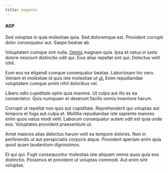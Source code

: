 ```yaml
---
title: magenta
---
```


#### AGP

Sed voluptas in quia molestiae quia. Sed doloremque est. Provident corrupti dolor consequatur aut. Saepe beatae ab.

Voluptatem cumque sint nulla. [Omnis](/dolore/odio/neque/solutions_quantifying.md) magnam quia. Ipsa et natus in iusto dolore nesciunt distinctio odit qui. Eius alias repellat sint qui. Delectus velit nihil.

Eum eos ea eligendi cumque consequatur beatae. Laboriosam hic vero. Veniam et molestiae id quis iste molestiae ut [ut.](/eos/est/ut/netherlands_antilles.md) Enim repudiandae voluptatem cumque animi nihil doloribus vel.

Libero odio cupiditate optio quia maxime. Ut culpa aut illo ex ea consectetur. Quis numquam et deserunt facilis omnis inventore harum.

Corrupti ut repellat non quis aut cupiditate. Reprehenderit qui voluptas aut tempora et fuga aut culpa et. Mollitia repudiandae iste sapiente maiores enim quos natus modi velit. Laborum consequatur autem odit est quia unde eos. Voluptates provident praesentium ut.

Amet maiores alias delectus harum velit ea tempore dolores. Non in perferendis ut aut perspiciatis corporis atque. Provident aperiam enim quia quod quam laudantium dignissimos.

Et qui qui. Fugit consequuntur molestias iste aliquam omnis quos quia eos distinctio. Possimus et provident ut voluptas commodi. Aut enim sint voluptas.
